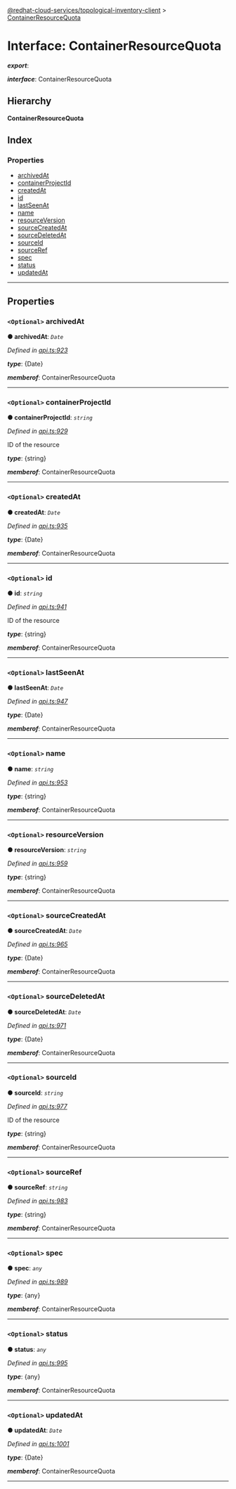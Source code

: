 [@redhat-cloud-services/topological-inventory-client](../README.md) > [ContainerResourceQuota](../interfaces/containerresourcequota.md)

# Interface: ContainerResourceQuota

*__export__*: 

*__interface__*: ContainerResourceQuota

## Hierarchy

**ContainerResourceQuota**

## Index

### Properties

* [archivedAt](containerresourcequota.md#archivedat)
* [containerProjectId](containerresourcequota.md#containerprojectid)
* [createdAt](containerresourcequota.md#createdat)
* [id](containerresourcequota.md#id)
* [lastSeenAt](containerresourcequota.md#lastseenat)
* [name](containerresourcequota.md#name)
* [resourceVersion](containerresourcequota.md#resourceversion)
* [sourceCreatedAt](containerresourcequota.md#sourcecreatedat)
* [sourceDeletedAt](containerresourcequota.md#sourcedeletedat)
* [sourceId](containerresourcequota.md#sourceid)
* [sourceRef](containerresourcequota.md#sourceref)
* [spec](containerresourcequota.md#spec)
* [status](containerresourcequota.md#status)
* [updatedAt](containerresourcequota.md#updatedat)

---

## Properties

<a id="archivedat"></a>

### `<Optional>` archivedAt

**● archivedAt**: *`Date`*

*Defined in [api.ts:923](https://github.com/RedHatInsights/javascript-clients/blob/master/packages/topological-inventory/api.ts#L923)*

*__type__*: {Date}

*__memberof__*: ContainerResourceQuota

___
<a id="containerprojectid"></a>

### `<Optional>` containerProjectId

**● containerProjectId**: *`string`*

*Defined in [api.ts:929](https://github.com/RedHatInsights/javascript-clients/blob/master/packages/topological-inventory/api.ts#L929)*

ID of the resource

*__type__*: {string}

*__memberof__*: ContainerResourceQuota

___
<a id="createdat"></a>

### `<Optional>` createdAt

**● createdAt**: *`Date`*

*Defined in [api.ts:935](https://github.com/RedHatInsights/javascript-clients/blob/master/packages/topological-inventory/api.ts#L935)*

*__type__*: {Date}

*__memberof__*: ContainerResourceQuota

___
<a id="id"></a>

### `<Optional>` id

**● id**: *`string`*

*Defined in [api.ts:941](https://github.com/RedHatInsights/javascript-clients/blob/master/packages/topological-inventory/api.ts#L941)*

ID of the resource

*__type__*: {string}

*__memberof__*: ContainerResourceQuota

___
<a id="lastseenat"></a>

### `<Optional>` lastSeenAt

**● lastSeenAt**: *`Date`*

*Defined in [api.ts:947](https://github.com/RedHatInsights/javascript-clients/blob/master/packages/topological-inventory/api.ts#L947)*

*__type__*: {Date}

*__memberof__*: ContainerResourceQuota

___
<a id="name"></a>

### `<Optional>` name

**● name**: *`string`*

*Defined in [api.ts:953](https://github.com/RedHatInsights/javascript-clients/blob/master/packages/topological-inventory/api.ts#L953)*

*__type__*: {string}

*__memberof__*: ContainerResourceQuota

___
<a id="resourceversion"></a>

### `<Optional>` resourceVersion

**● resourceVersion**: *`string`*

*Defined in [api.ts:959](https://github.com/RedHatInsights/javascript-clients/blob/master/packages/topological-inventory/api.ts#L959)*

*__type__*: {string}

*__memberof__*: ContainerResourceQuota

___
<a id="sourcecreatedat"></a>

### `<Optional>` sourceCreatedAt

**● sourceCreatedAt**: *`Date`*

*Defined in [api.ts:965](https://github.com/RedHatInsights/javascript-clients/blob/master/packages/topological-inventory/api.ts#L965)*

*__type__*: {Date}

*__memberof__*: ContainerResourceQuota

___
<a id="sourcedeletedat"></a>

### `<Optional>` sourceDeletedAt

**● sourceDeletedAt**: *`Date`*

*Defined in [api.ts:971](https://github.com/RedHatInsights/javascript-clients/blob/master/packages/topological-inventory/api.ts#L971)*

*__type__*: {Date}

*__memberof__*: ContainerResourceQuota

___
<a id="sourceid"></a>

### `<Optional>` sourceId

**● sourceId**: *`string`*

*Defined in [api.ts:977](https://github.com/RedHatInsights/javascript-clients/blob/master/packages/topological-inventory/api.ts#L977)*

ID of the resource

*__type__*: {string}

*__memberof__*: ContainerResourceQuota

___
<a id="sourceref"></a>

### `<Optional>` sourceRef

**● sourceRef**: *`string`*

*Defined in [api.ts:983](https://github.com/RedHatInsights/javascript-clients/blob/master/packages/topological-inventory/api.ts#L983)*

*__type__*: {string}

*__memberof__*: ContainerResourceQuota

___
<a id="spec"></a>

### `<Optional>` spec

**● spec**: *`any`*

*Defined in [api.ts:989](https://github.com/RedHatInsights/javascript-clients/blob/master/packages/topological-inventory/api.ts#L989)*

*__type__*: {any}

*__memberof__*: ContainerResourceQuota

___
<a id="status"></a>

### `<Optional>` status

**● status**: *`any`*

*Defined in [api.ts:995](https://github.com/RedHatInsights/javascript-clients/blob/master/packages/topological-inventory/api.ts#L995)*

*__type__*: {any}

*__memberof__*: ContainerResourceQuota

___
<a id="updatedat"></a>

### `<Optional>` updatedAt

**● updatedAt**: *`Date`*

*Defined in [api.ts:1001](https://github.com/RedHatInsights/javascript-clients/blob/master/packages/topological-inventory/api.ts#L1001)*

*__type__*: {Date}

*__memberof__*: ContainerResourceQuota

___

